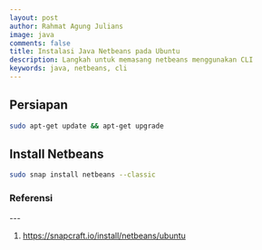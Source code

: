 ```yaml
---
layout: post
author: Rahmat Agung Julians
image: java
comments: false
title: Instalasi Java Netbeans pada Ubuntu
description: Langkah untuk memasang netbeans menggunakan CLI
keywords: java, netbeans, cli
---
```


## Persiapan

```bash
sudo apt-get update && apt-get upgrade
```

## Install Netbeans

```bash
sudo snap install netbeans --classic
```

<h3 class="title-referensi"><b>Referensi</b></h3> 
--- 
<ol class="referensi">
    <li>
        <a href="https://snapcraft.io/install/netbeans/ubuntu">https://snapcraft.io/install/netbeans/ubuntu</a>
    </li>
</ol>
